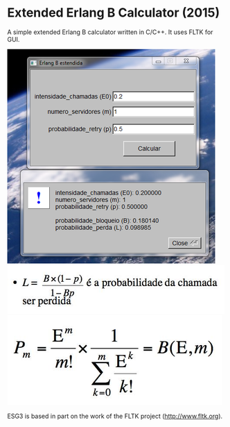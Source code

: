 # Extended Erlang B Calculator (2015)
A simple extended Erlang B calculator written in C/C++. It uses FLTK for GUI.

![alt tag](https://github.com/AramisHM/Erlang-B-Calculator/blob/master/demo.PNG)
![alt tag](https://github.com/AramisHM/Erlang-B-Calculator/blob/master/doc/ref1.jpg)
![alt tag](https://github.com/AramisHM/Erlang-B-Calculator/blob/master/doc/ref3.jpg)

ESG3 is based in part on the work of the FLTK project (http://www.fltk.org).
